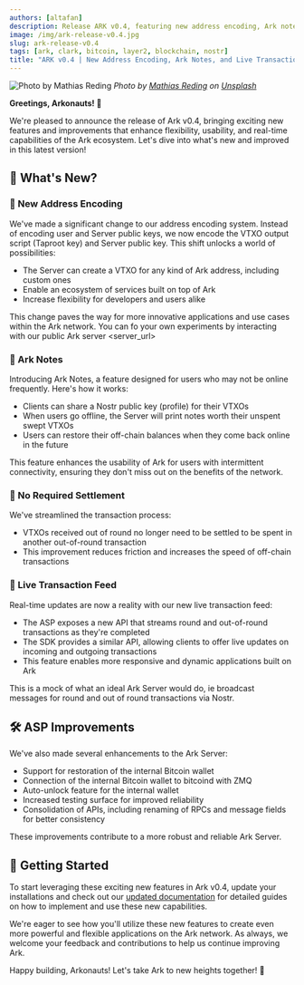 ```yaml
---
authors: [altafan]
description: Release ARK v0.4, featuring new address encoding, Ark notes, no required settlement, and live transaction feed.
image: /img/ark-release-v0.4.jpg
slug: ark-release-v0.4
tags: [ark, clark, bitcoin, layer2, blockchain, nostr]
title: "ARK v0.4 | New Address Encoding, Ark Notes, and Live Transaction Feed"
---
```

![Photo by Mathias Reding](/img/ark-release-v0.4.jpg)
_Photo by <a href="https://unsplash.com/@mathiasreding">Mathias Reding</a> on <a href="https://unsplash.com/photos/person-holding-gray-rock-near-body-of-water-during-daytime-9Rt1PJGbnFE">Unsplash</a>_

**Greetings, Arkonauts! 🚀**

We're pleased to announce the release of Ark v0.4, bringing exciting new features and improvements that enhance flexibility, usability, and real-time capabilities of the Ark ecosystem. Let's dive into what's new and improved in this latest version!

<!-- truncate -->

## 🎉 What's New?

### 🔐 New Address Encoding

We've made a significant change to our address encoding system. Instead of encoding user and Server public keys, we now encode the VTXO output script (Taproot key) and Server public key. This shift unlocks a world of possibilities:

- The Server can create a VTXO for any kind of Ark address, including custom ones
- Enable an ecosystem of services built on top of Ark
- Increase flexibility for developers and users alike

This change paves the way for more innovative applications and use cases within the Ark network. You can fo your own experiments by interacting with our public Ark server <server_url> <!-- TODO: add url -->

### 📝 Ark Notes

Introducing Ark Notes, a feature designed for users who may not be online frequently. Here's how it works:

- Clients can share a Nostr public key (profile) for their VTXOs
- When users go offline, the Server will print notes worth their unspent swept VTXOs
- Users can restore their off-chain balances when they come back online in the future

This feature enhances the usability of Ark for users with intermittent connectivity, ensuring they don't miss out on the benefits of the network.

### 🔄 No Required Settlement

We've streamlined the transaction process:

- VTXOs received out of round no longer need to be settled to be spent in another out-of-round transaction
- This improvement reduces friction and increases the speed of off-chain transactions

### 📡 Live Transaction Feed

Real-time updates are now a reality with our new live transaction feed:

- The ASP exposes a new API that streams round and out-of-round transactions as they're completed
- The SDK provides a similar API, allowing clients to offer live updates on incoming and outgoing transactions
- This feature enables more responsive and dynamic applications built on Ark

This is a mock of what an ideal Ark Server would do, ie broadcast messages for round and out of round transactions via Nostr.

## 🛠️ ASP Improvements

We've also made several enhancements to the Ark Server:

- Support for restoration of the internal Bitcoin wallet
- Connection of the internal Bitcoin wallet to bitcoind with ZMQ
- Auto-unlock feature for the internal wallet
- Increased testing surface for improved reliability
- Consolidation of APIs, including renaming of RPCs and message fields for better consistency

These improvements contribute to a more robust and reliable Ark Server.

## 🚀 Getting Started

To start leveraging these exciting new features in Ark v0.4, update your installations and check out our [updated documentation](https://arkdev.info) for detailed guides on how to implement and use these new capabilities.

We're eager to see how you'll utilize these new features to create even more powerful and flexible applications on the Ark network. As always, we welcome your feedback and contributions to help us continue improving Ark.

Happy building, Arkonauts! Let's take Ark to new heights together! 🌟